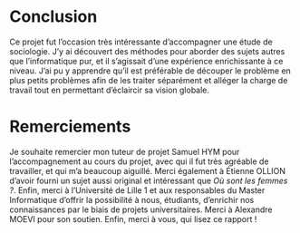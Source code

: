 # Conclusion
Ce projet fut l’occasion très intéressante d’accompagner une étude de sociologie. J’y ai découvert des méthodes pour aborder des sujets autres que l’informatique pur, et il s’agissait d’une expérience enrichissante à ce niveau. J’ai pu y apprendre qu’il est préférable de découper le problème en plus petits problèmes afin de les traiter séparément et alléger la charge de travail tout en permettant d’éclaircir sa vision globale. 

# Remerciements
Je souhaite remercier mon tuteur de projet Samuel HYM pour l’accompagnement au cours du projet, avec qui il fut très agréable de travailler, et qui m’a beaucoup aiguillé. Merci également à Étienne OLLION d’avoir fourni un sujet aussi original et intéressant que *Où sont les femmes ?*. Enfin, merci à l’Université de Lille 1 et aux responsables du Master Informatique d’offrir la possibilité à nous, étudiants, d’enrichir nos connaissances par le biais de projets universitaires. Merci à Alexandre MOEVI pour son soutien. Enfin, merci à vous, qui lisez ce rapport !
